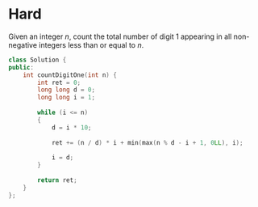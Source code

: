 # Hard

Given an integer $n$, count the total number of digit $1$ appearing in all non-negative integers less than or equal to $n$.

```cpp
class Solution {
public:
    int countDigitOne(int n) {
        int ret = 0;
        long long d = 0;
        long long i = 1;
        
        while (i <= n)
        {
            d = i * 10;
            
            ret += (n / d) * i + min(max(n % d - i + 1, 0LL), i);
            
            i = d;
        }
        
        return ret;
    }
};
```
